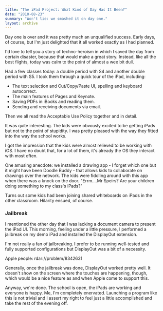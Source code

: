 ```yaml
---
title: "The iPad Project: What Kind of Day Has It Been?"
date: "2010-08-23"
summary: "Won't lie: we smashed it on day one."
layout: archive
---
```


Day one is over and it was pretty much an unqualified success. Early days, of course, but I'm just delighted that it all worked exactly as I had planned.

I'd love to tell you a story of techno-heroism in which I saved the day from certain disaster, because that would make a great story. Instead, like all the best flights, today was calm to the point of almost a wee bit dull.

Had a few classes today: a double period with S4 and another double period with S5. I took them through a quick tour of the iPad, including:

- The text selection and Cut/Copy/Paste UI, spelling and keyboard autocorrect.
- The main features of Pages and Keynote.
- Saving PDFs in iBooks and reading them.
- Sending and receiving documents via email.

Then we all read the Acceptable Use Policy together and in detail.

It was quite interesting. The kids were obvously excited to be getting iPads but not to the point of stupidity. I was pretty pleased with the way they fitted into the way the school works.

I got the impression that the kids were almost relieved to be working with iOS. I have no doubt that, for a lot of them, it's already the OS they interact with most often.

One amusing anecdote: we installed a drawing app - I forget which one but it might have been Doodle Buddy - that allows kids to collaborate on drawings over the network. The kids were fiddling around with this app when there was a knock on the door. "Errm....Mr Speirs? Are your children doing something to my class's iPads?"

Turns out some kids had been joining shared whiteboards on iPads in the other classroom. Hilarity ensued, of course.

### Jailbreak

I mentioned the other day that I was lacking a document camera to present the iPad UI. This morning, feeling under a little pressure, I performed a jailbreak on my demo iPad and installed the DisplayOut extension.

I'm not really a fan of jailbreaking. I prefer to be running well-tested and fully supported configurations but DisplayOut was a bit of a necessity.

Apple people: rdar://problem/8342631

Generally, once the jailbreak was done, DisplayOut worked pretty well. It doesn't show on the screen where the touches are happening, though, which would be a nice feature as and when Apple come to support this.

Anyway, we're done. The school is open, the iPads are working and everyone is happy. Me, I'm completely enervated. Launching a program like this is not trivial and I assert my right to feel just a little accomplished and take the rest of the evening off.
